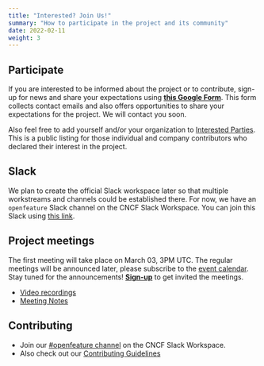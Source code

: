 ```yaml
---
title: "Interested? Join Us!"
summary: "How to participate in the project and its community"
date: 2022-02-11
weight: 3
---
```


## Participate

If you are interested to be informed about the project or to contribute,
sign-up for news and share your expectations using
**[this Google Form](https://bit.ly/openfeature-signup)**.
This form collects contact emails and also offers opportunities to share your expectations for the project.
We will contact you soon.

Also feel free to add yourself and/or your organization to
[Interested Parties](https://github.com/open-feature/governance/blob/main/interested-parties.md).
This is a public listing for those individual and company contributors
who declared their interest in the project.

## Slack

We plan to create the official Slack workspace later so that multiple workstreams and channels could be established there.
For now, we have an `openfeature` Slack channel on the CNCF Slack Workspace.
You can join this Slack using [this link](https://slack.cncf.io/).

## Project meetings

The first meeting will take place on March 03, 3PM UTC.
The regular meetings will be announced later,
please subscribe to the [event calendar](https://calendar.google.com/calendar/u/0?cid=MHVhN2kxaGl2NWRoMThiMjd0b2FoNjM2NDRAZ3JvdXAuY2FsZW5kYXIuZ29vZ2xlLmNvbQ).
Stay tuned for the announcements!
**[Sign-up](https://bit.ly/openfeature-signup)** to get invited the meetings.

- [Video recordings](https://youtube.com/playlist?list=PLiQt8D1ofl8zR0u5kzFjrX_U4rGteyOVa)
- [Meeting Notes](https://docs.google.com/document/d/1pp6t2giTcdEdVAri_2B1Z6Mv8mHhvtZT1AmkPV9K7xQ/edit?usp=sharing)

## Contributing

* Join our [#openfeature channel](#Slack) on the CNCF Slack Workspace.
* Also check out our [Contributing Guidelines](https://github.com/openfeatureflags/.github/blob/main/CONTRIBUTING.md)
